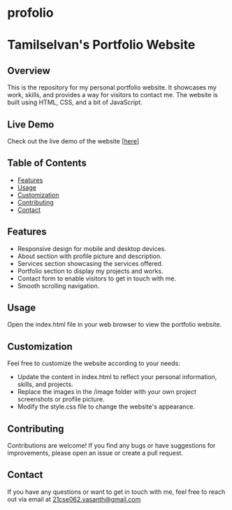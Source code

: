 # profolio
# Tamilselvan's Portfolio Website

## Overview

This is the repository for my personal portfolio website. It showcases my work, skills, and provides a way for visitors to contact me. The website is built using HTML, CSS, and a bit of JavaScript.

## Live Demo

Check out the live demo of the website [[here](https://vasanth-p.github.io/VasanthPortfolio/)]

## Table of Contents

- [Features](#features)
- [Usage](#usage)
- [Customization](#customization)
- [Contributing](#contributing)
- [Contact](#contact)

## Features

- Responsive design for mobile and desktop devices.
- About section with profile picture and description.
- Services section showcasing the services offered.
- Portfolio section to display my projects and works.
- Contact form to enable visitors to get in touch with me.
- Smooth scrolling navigation.

## Usage
Open the index.html file in your web browser to view the portfolio website.

## Customization
Feel free to customize the website according to your needs:

- Update the content in index.html to reflect your personal information, skills, and projects.
- Replace the images in the /image folder with your own project screenshots or profile picture.
- Modify the style.css file to change the website's appearance.

## Contributing
Contributions are welcome! If you find any bugs or have suggestions for improvements, please open an issue or create a pull request.

## Contact
If you have any questions or want to get in touch with me, feel free to reach out via email at 21cse062.vasanth@gmail.com
